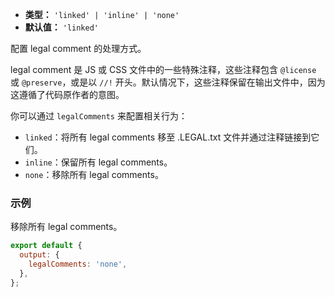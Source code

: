 - **类型：** `'linked' | 'inline' | 'none'`
- **默认值：** `'linked'`

配置 legal comment 的处理方式。

legal comment 是 JS 或 CSS 文件中的一些特殊注释，这些注释包含 `@license` 或 `@preserve`，或是以 `//!` 开头。默认情况下，这些注释保留在输出文件中，因为这遵循了代码原作者的意图。

你可以通过 `legalComments` 来配置相关行为：

- `linked`：将所有 legal comments 移至 .LEGAL.txt 文件并通过注释链接到它们。
- `inline`：保留所有 legal comments。
- `none`：移除所有 legal comments。

### 示例

移除所有 legal comments。

```js
export default {
  output: {
    legalComments: 'none',
  },
};
```
